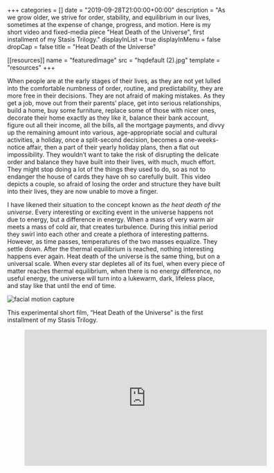 +++
categories = []
date = "2019-09-28T21:00:00+00:00"
description = "As we grow older, we strive for order, stability, and equilibrium in our lives, sometimes at the expense of change, progress, and motion. Here is my short video and fixed-media piece \"Heat Death of the Universe\", first installment of my Stasis Trilogy."
displayInList = true
displayInMenu = false
dropCap = false
title = "Heat Death of the Universe"

[[resources]]
name = "featuredImage"
src = "hqdefault (2).jpg"
template = "resources"
+++

When people are at the early stages of their lives, as they are not yet lulled into the comfortable numbness of order, routine, and predictability, they are more free in their decisions. They are not afraid of making mistakes. As they get a job, move out from their parents’ place, get into serious relationships, build a home, buy some furniture, replace some of those with nicer ones, decorate their home exactly as they like it, balance their bank account, figure out all their income, all the bills, all the mortgage payments, and divvy up the remaining amount into various, age-appropriate social and cultural activities, a holiday, once a split-second decision, becomes a one-weeks-notice affair, then a part of their yearly holiday plans, then a flat out impossibility. They wouldn’t want to take the risk of disrupting the delicate order and balance they have built into their lives, with much, much effort. They might stop doing a lot of the things they used to do, so as not to endanger the house of cards they have oh so carefully built. This video depicts a couple, so afraid of losing the order and structure they have built into their lives, they are now unable to move a finger.

I have likened their situation to the concept known as *the heat death of the universe*. Every interesting or exciting event in the universe happens not due to energy, but a difference in energy. When a mass of very warm air meets a mass of cold air, that creates turbulence. During this initial period they swirl into each other and create a plethora of interesting patterns. However, as time passes, temperatures of the two masses equalize. They settle down. After the thermal equilibrium is reached, nothing interesting happens ever again. Heat death of the universe is the same thing, but on a universal scale. When every star depletes all of its fuel, when every piece of matter reaches thermal equilibrium, when there is no energy difference, no useful energy, the universe will turn into a lukewarm, dark, lifeless place, and stay like that until the end of time.

![facial motion capture](face.gif "facial motion capture")

This experimental short film, “Heat Death of the Universe” is the first installment of my Stasis Trilogy.


<!-- blank line -->
<figure class="video_container">
  <iframe width="560" height="315" src="https://www.youtube.com/embed/55htpDoB_hI" frameborder="0" allowfullscreen="true">
  </iframe>
</figure>
<!-- blank line -->
